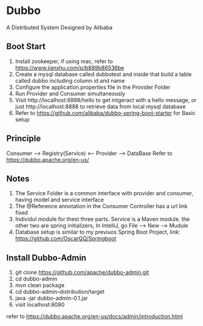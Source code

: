 # Dubbo 
A Distributed System Designed by Alibaba
## Boot Start
1. Install zookeeper, if using mac, refer to https://www.jianshu.com/p/b889b86536be
2. Create a mysql database called dubbotest and inside that build a table called dubbo including column id and name
3. Configure the application.properties file in the Provider Folder
4. Run Provider and Consumer simultaneously
5. Visit http://localhost:8888/hello to get intgeract with a hello message, or just http://localhost:8888 to retrieve data from local mysql database
6. Refer to https://github.com/alibaba/dubbo-spring-boot-starter for Basic setup

## Principle
Consumer --> Registry(Service) <-- Provider --> DataBase
Refer to https://dubbo.apache.org/en-us/

## Notes
1. The Service Folder is a common interface with provider and consumer, having model and service interface
2. The @Reference annotation in the Consumer Controller has a url link fixed
3. Individul module for thest three parts. Service is a Maven module. the other two are spring initializers, In IntelliJ, go File --> New --> Mudule
4. Database setup is similar to my previuos Spring Boot Project, link: https://github.com/OscarQQ/Springboot

## Install Dubbo-Admin 
1. git clone https://github.com/apache/dubbo-admin.git
2. cd dubbo-admin
3. mvn clean package 
4. cd dubbo-admin-distribution/target
5. java -jar dubbo-admin-0.1.jar
6. visit localhost:8080

refer to https://dubbo.apache.org/en-us/docs/admin/introduction.html
